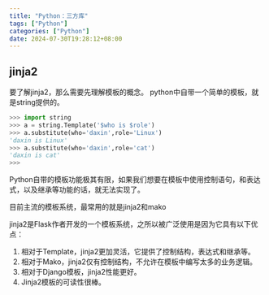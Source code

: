 ```yaml
---
title: "Python：三方库"
tags: ["Python"]
categories: ["Python"]
date: 2024-07-30T19:28:12+08:00
---
```


## jinja2
要了解jinja2，那么需要先理解模板的概念。
python中自带一个简单的模板，就是string提供的。
```python
>>> import string
>>> a = string.Template('$who is $role')
>>> a.substitute(who='daxin',role='Linux')
'daxin is Linux'
>>> a.substitute(who='daxin',role='cat')
'daxin is cat'
>>>
```

Python自带的模板功能极其有限，如果我们想要在模板中使用控制语句，和表达式，以及继承等功能的话，就无法实现了。

目前主流的模板系统，最常用的就是jinja2和mako

jinja2是Flask作者开发的一个模板系统，之所以被广泛使用是因为它具有以下优点：
1. 相对于Template，jinja2更加灵活，它提供了控制结构，表达式和继承等。
2. 相对于Mako，jinja2仅有控制结构，不允许在模板中编写太多的业务逻辑。
3. 相对于Django模板，jinja2性能更好。
4. Jinja2模板的可读性很棒。